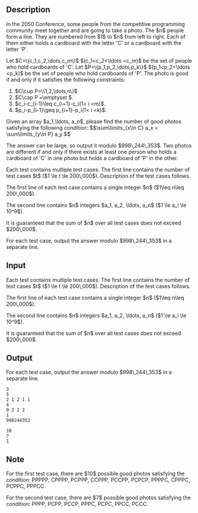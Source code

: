 ## Description

<div><p>In the 2050 Conference, some people from the competitive programming community meet together and are going to take a photo. The $n$ people form a line. They are numbered from $1$ to $n$ from left to right. Each of them either holds a cardboard with the letter '<span class="tex-font-style-tt">C</span>' or a cardboard with the letter '<span class="tex-font-style-tt">P</span>'.</p><p>Let $C=\{c_1,c_2,\dots,c_m\}$ $(c_1&lt;c_2&lt;\ldots &lt;c_m)$ be the set of people who hold cardboards of '<span class="tex-font-style-tt">C</span>'. Let $P=\{p_1,p_2,\dots,p_k\}$ $(p_1&lt;p_2&lt;\ldots &lt;p_k)$ be the set of people who hold cardboards of '<span class="tex-font-style-tt">P</span>'. The photo is good if and only if it satisfies the following constraints: </p><ol> <li> $C\cup P=\{1,2,\dots,n\}$ </li><li> $C\cap P =\emptyset $. </li><li> $c_i-c_{i-1}\leq c_{i+1}-c_i(1&lt; i &lt;m)$. </li><li> $p_i-p_{i-1}\geq p_{i+1}-p_i(1&lt; i &lt;k)$. </li></ol><p>Given an array $a_1,\ldots, a_n$, please find the number of good photos satisfying the following condition: $$\sum\limits_{x\in C} a_x &lt; \sum\limits_{y\in P} a_y.$$</p><p>The answer can be large, so output it modulo $998\,244\,353$. Two photos are different if and only if there exists at least one person who holds a cardboard of '<span class="tex-font-style-tt">C</span>' in one photo but holds a cardboard of '<span class="tex-font-style-tt">P</span>' in the other.</p></div><div class="input-specification"><p>Each test contains multiple test cases. The first line contains the number of test cases $t$ ($1 \le t \le 200\,000$). Description of the test cases follows.</p><p>The first line of each test case contains a single integer $n$ ($1\leq n\leq 200\,000$).</p><p>The second line contains $n$ integers $a_1, a_2, \ldots, a_n$ ($1 \le a_i \le 10^9$).</p><p>It is guaranteed that the sum of $n$ over all test cases does not exceed $200\,000$.</p></div><div class="output-specification"><p>For each test case, output the answer modulo $998\,244\,353$ in a separate line.</p></div>

## Input

<p>Each test contains multiple test cases. The first line contains the number of test cases $t$ ($1 \le t \le 200\,000$). Description of the test cases follows.</p><p>The first line of each test case contains a single integer $n$ ($1\leq n\leq 200\,000$).</p><p>The second line contains $n$ integers $a_1, a_2, \ldots, a_n$ ($1 \le a_i \le 10^9$).</p><p>It is guaranteed that the sum of $n$ over all test cases does not exceed $200\,000$.</p>

## Output

<p>For each test case, output the answer modulo $998\,244\,353$ in a separate line.</p>





```input1
3
5
2 1 2 1 1
4
9 2 2 2
1
998244353
```




```output1
10
7
1
```



## Note

<p>For the first test case, there are $10$ possible good photos satisfying the condition: <span class="tex-font-style-tt">PPPPP</span>, <span class="tex-font-style-tt">CPPPP</span>, <span class="tex-font-style-tt">PCPPP</span>, <span class="tex-font-style-tt">CCPPP</span>, <span class="tex-font-style-tt">PCCPP</span>, <span class="tex-font-style-tt">PCPCP</span>, <span class="tex-font-style-tt">PPPPC</span>, <span class="tex-font-style-tt">CPPPC</span>, <span class="tex-font-style-tt">PCPPC</span>, <span class="tex-font-style-tt">PPPCC</span>.</p><p>For the second test case, there are $7$ possible good photos satisfying the condition: <span class="tex-font-style-tt">PPPP</span>, <span class="tex-font-style-tt">PCPP</span>, <span class="tex-font-style-tt">PCCP</span>, <span class="tex-font-style-tt">PPPC</span>, <span class="tex-font-style-tt">PCPC</span>, <span class="tex-font-style-tt">PPCC</span>, <span class="tex-font-style-tt">PCCC</span>.</p>
